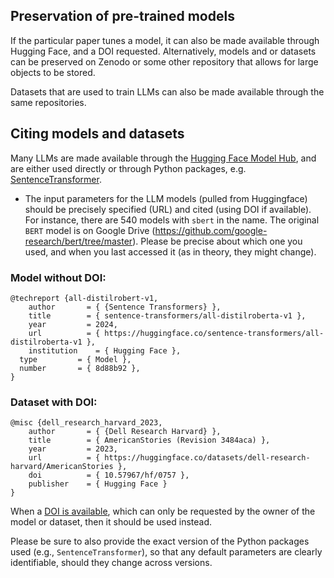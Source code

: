 

## Preservation of pre-trained models

If the particular paper tunes a model, it can also be made available through Hugging Face, and a DOI requested. Alternatively, models and or datasets can be preserved on Zenodo or some other repository that allows for large objects to be stored.


Datasets that are used to train LLMs can also be made available through the same repositories.

## Citing models and datasets

Many LLMs are made available through the [Hugging Face Model Hub](https://huggingface.co/), and are either used directly or through Python packages, e.g. [SentenceTransformer](https://www.sbert.net/docs/package_reference/sentence_transformer). 


- The input parameters for the LLM models (pulled from Huggingface) should be precisely specified (URL) and cited (using DOI if available). For instance, there are 540 models with `sbert`  in the name. The original `BERT` model is on Google Drive (<https://github.com/google-research/bert/tree/master>). Please be precise about which one you used, and when you last accessed it (as in theory, they might change).


### Model without DOI:

```
@techreport {all-distilrobert-v1,
	author       = { {Sentence Transformers} },
	title        = { sentence-transformers/all-distilroberta-v1 },
	year         = 2024,
	url          = { https://huggingface.co/sentence-transformers/all-distilroberta-v1 },
	institution    = { Hugging Face },
  type         = { Model },
  number       = { 8d88b92 },
}
```

### Dataset with DOI:

```
@misc {dell_research_harvard_2023,
	author       = { {Dell Research Harvard} },
	title        = { AmericanStories (Revision 3484aca) },
	year         = 2023,
	url          = { https://huggingface.co/datasets/dell-research-harvard/AmericanStories },
	doi          = { 10.57967/hf/0757 },
	publisher    = { Hugging Face }
}
```

When a [DOI is available](https://huggingface.co/docs/hub/en/doi), which can only be requested by the owner of the model or dataset, then it should be used instead.


Please be sure to also provide the exact version of the Python packages used (e.g., `SentenceTransformer`), so that any default parameters are clearly identifiable, should they change across versions.
